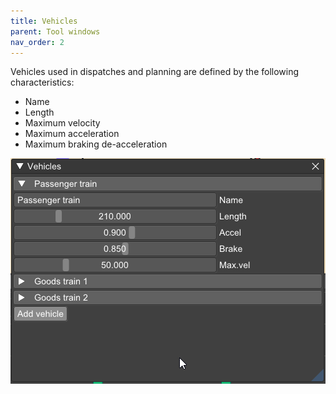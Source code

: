```yaml
---
title: Vehicles
parent: Tool windows
nav_order: 2
---
```


Vehicles used in dispatches and planning are defined by the following characteristics:

* Name
* Length
* Maximum velocity
* Maximum acceleration
* Maximum braking de-acceleration

![Vehicles editor window](../imgs/vehicles_1.png)
